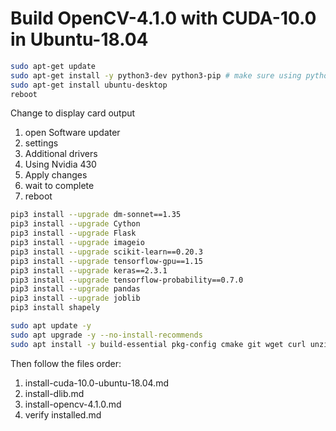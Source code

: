 # Build OpenCV-4.1.0 with CUDA-10.0 in Ubuntu-18.04

```bash
sudo apt-get update
sudo apt-get install -y python3-dev python3-pip # make sure using python 3.6
sudo apt-get install ubuntu-desktop
reboot
```

Change to display card output
1. open Software updater 
2. settings
3. Additional drivers 
4. Using Nvidia 430 
5. Apply changes 
6. wait to complete 
7. reboot

```bash
pip3 install --upgrade dm-sonnet==1.35
pip3 install --upgrade Cython
pip3 install --upgrade Flask
pip3 install --upgrade imageio
pip3 install --upgrade scikit-learn==0.20.3
pip3 install --upgrade tensorflow-gpu==1.15
pip3 install --upgrade keras==2.3.1
pip3 install --upgrade tensorflow-probability==0.7.0
pip3 install --upgrade pandas
pip3 install --upgrade joblib
pip3 install shapely
```

```bash
sudo apt update -y
sudo apt upgrade -y --no-install-recommends
sudo apt install -y build-essential pkg-config cmake git wget curl unzip
```

Then follow the files order:
1. install-cuda-10.0-ubuntu-18.04.md
2. install-dlib.md
3. install-opencv-4.1.0.md
4. verify installed.md

